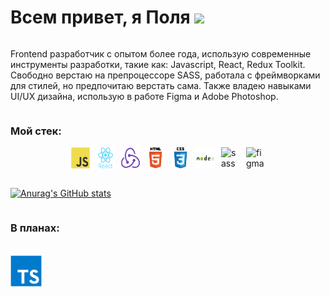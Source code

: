 <div style="display:flex; flex-direction:column"><h1>Всем привет, я Поля <img src="https://github.com/blackcater/blackcater/raw/main/images/Hi.gif" height="32"/></h1>
   <p>Frontend разработчик с опытом более года, использую современные инструменты разработки, такие как: Javascript, React, Redux Toolkit. Свободно верстаю на препроцессоре SASS, работала с фреймворками для стилей, но предпочитаю верстать сама. Также владею навыками UI/UX дизайна, использую в работе Figma и Adobe Photoshop.</p>
   
<h3>Мой стек: </h3>
<div style="display:flex; flex-direction:row; justify-content:center; gap:10px; align:center;">
<img src="https://raw.githubusercontent.com/devicons/devicon/master/icons/javascript/javascript-original.svg" width="30" alt="JS"/> <img src="https://raw.githubusercontent.com/devicons/devicon/master/icons/react/react-original-wordmark.svg" width="30" alt="react"/> <img src="https://raw.githubusercontent.com/devicons/devicon/master/icons/redux/redux-original.svg" width="30" alt="redux"/> <img src="https://raw.githubusercontent.com/devicons/devicon/master/icons/html5/html5-original-wordmark.svg" width="30" alt="HTML"/> <img src="https://raw.githubusercontent.com/devicons/devicon/master/icons/css3/css3-original-wordmark.svg" width="30" alt="CSS"/> <img src="https://raw.githubusercontent.com/devicons/devicon/master/icons/nodejs/nodejs-original-wordmark.svg" width="30" alt="nodejs"/>
<img src="https://cdn.jsdelivr.net/gh/devicons/devicon/icons/sass/sass-original.svg" width="30" alt="sass"/>
<img src="https://cdn.jsdelivr.net/gh/devicons/devicon/icons/figma/figma-original.svg" width="30" alt="figma"/>
</div>
   
</br>

<span>[![Anurag's GitHub stats](https://github-readme-stats.vercel.app/api?username=polechkapo&show_icons=true&theme=synthwave)](https://github.com/anuraghazra/github-readme-stats)</span>

<h3>В планах: </h3>
</br>

<img src="https://raw.githubusercontent.com/devicons/devicon/master/icons/typescript/typescript-original.svg" width="50" alt="ts"/>
</div>
